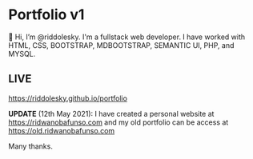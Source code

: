 # Portfolio v1

👋 Hi, I’m @riddolesky. I'm a fullstack web developer. I have worked with HTML, CSS, BOOTSTRAP, MDBOOTSTRAP, SEMANTIC UI, PHP, and MYSQL.

## LIVE
https://riddolesky.github.io/portfolio

**UPDATE** (12th May 2021): I have created a personal website at https://ridwanobafunso.com and my old portfolio can be access at https://old.ridwanobafunso.com 

Many thanks.
